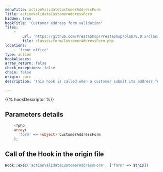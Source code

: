 ```yaml
---
menuTitle: actionValidateCustomerAddressForm
Title: actionValidateCustomerAddressForm
hidden: true
hookTitle: 'Customer address form validation'
files:
    -
        url: 'https://github.com/PrestaShop/PrestaShop/blob/8.0.x/classes/form/CustomerAddressForm.php'
        file: classes/form/CustomerAddressForm.php
locations:
    - 'front office'
type: action
hookAliases: 
array_return: false
check_exceptions: false
chain: false
origin: core
description: 'This hook is called when a customer submit its address form'

---
```


{{% hookDescriptor %}}

## Parameters details

```php
    <?php
    array(
      'form' => (object) CustomerAddressForm
    );
```

## Call of the Hook in the origin file

```php
Hook::exec('actionValidateCustomerAddressForm', ['form' => $this])
```

